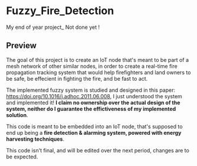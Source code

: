 # Fuzzy_Fire_Detection
My end of year project_ Not done yet !

## Preview

The goal of this project is to create an IoT node that's meant to be part of a mesh network of other similar nodes, in order to create a real-time fire propagation tracking system that would help firefighters and land owners to be safe, be effecient in fighting the fire, and be fast to act.

The implemented fuzzy system is studied and designed in this paper: https://doi.org/10.1016/j.adhoc.2011.06.008, I just understood the system and implemented it! **I claim no ownership over the actual design of the system, neither do I guarantee the effictiveness of my implemented solution**.

This code is meant to be embedded into an IoT node, that's supposed to end up being a **fire detection & alarming system, powered with energy harvesting techniques**. 

This code isn't final, and will be edited over the next period, changes are to be expected.

